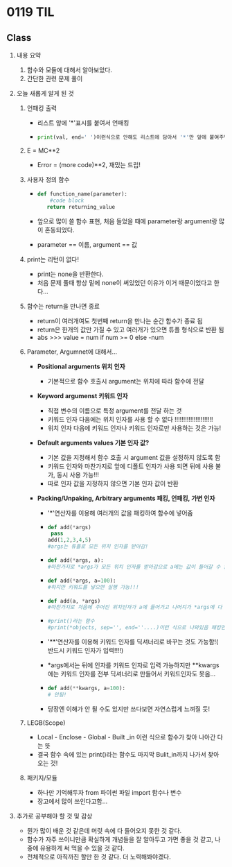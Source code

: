 # 0119 TIL

## Class

 1. 내용 요약

    1. 함수와 모듈에 대해서 알아보았다.
    2. 간단한 관련 문제 풀이

 2. 오늘 새롭게 알게 된 것

    1. 언패킹 출력
       * 리스트 앞에 '*'표시를 붙여서 언패킹
       
       * ```python
         print(val, end=' ')이런식으로 안해도 리스트에 담아서 '*'만 앞에 붙여주면 같은 값이 나옴!
         ```
       
    2. E = MC**2
       * Error = (more code)**2, 재밌는 드립!
       
    3. 사용자 정의 함수
       * ```python
         def function_name(parameter):
             #code block
           	return returning_value
         ```
       
       * 앞으로 많이 쓸 함수 표현, 처음 들었을 때에 parameter랑 argument랑 많이 혼동되었다.
       
       * parameter == 이름, argument == 값
       
    4. print는 리턴이 없다!
       * print는 none을 반환한다.
       * 처음 문제 풀때 항상 밑에 none이 써있었던 이유가 이거 때문이었다고 한다...
       
    5. 함수는 return을 만나면 종료
       * return이 여러개여도 첫번째 return을 만나는 순간 함수가 종료 됨
       * return은 한개의 값만 가질 수 있고 여러개가 있으면 튜플 형식으로 반환 됨
       * abs >>> value = num if num >= 0 else -num

    6. Parameter, Argumnet에 대해서...

       * **Positional arguments 위치 인자**

         * 기본적으로 함수 호출시 argument는 위치에 따라 함수에 전달

       * **Keyword argumenst 키워드 인자**

         * 직접 변수의 이름으로 특정 argument를 전달 하는 것
         * 키워드 인자 다음에는 위치 인자를 사용 할 수 없다 !!!!!!!!!!!!!!!!!!!!!!
         * 위치 인자 다음에 키워드 인자나 키워드 인자로만 사용하는 것은 가능!

       * **Default arguments values 기본 인자 값?**

         * 기본 값을 지정해서 함수 호출 시 argument 값을 설정하지 않도록 함
         * 키워드 인자와 마찬가지로 앞에 디폴트 인자가 사용 되면 뒤에 사용 불가, 동시 사용 가능!!!
         * 따로 인자 값을 지정하지 않으면 기본 인자 값이 반환

       * **Packing/Unpaking,  Arbitrary arguments 패킹, 언패킹, 가변 인자**

         * '*'연산자를 이용해 여러개의 값을 패킹하여 함수에 넣어줌

         * ```python
           def add(*args)
           	pass
           add(1,2,3,4,5)
           #args는 튜플로 모든 위치 인자를 받아감!
           ```

         * ```python
           def add(*args, a):
           #마찬가지로 *args가 모든 위치 인자를 받아감으로 a에는 값이 들어갈 수 없어서 오류가 뜸!!!
           ```

         * ```python
           def add(*args, a=100):
           #하지만 키워드를 넣으면 실행 가능!!!
           ```

         * ```python
           def add(a, *args)
           #마찬가지로 처음에 주어진 위치인자가 a에 들어가고 나머지가 *args에 다 들어가기 때문에 정상 작동함
           ```

         * ```python
           #print()라는 함수
           #print(*objects, sep='', end=''....)이런 식으로 나와있음 패킹연산자 이 후는 모드 키워드 인자로 들어감!
           ```

         * '**'연산자를 이용해 키워드 인자를 딕셔너리로 바꾸는 것도 가능함!( 반드시 키워드 인자가 입력!!!!)

         * *args에서는 뒤에 인자를 키워드 인자로 입력 가능하지만 **kwargs에는 키워드 인자를 전부 딕셔너리로 만들어서 키워드인자도 못옴...

         * ```py
           def add(**kwargs, a=100):
           # 안됨!
           ```

         * 당장엔 이해가 안 될 수도 있지만 쓰다보면 자연스럽게 느껴질 듯!

    7. LEGB(Scope)

       * Local - Enclose - Global - Built _in 이런 식으로 함수가 찾아 나아간 다는 뜻
       * 결국 함수 속에 있는 print()라는 함수도 마지막 Bulit_in까지 나가서 찾아 오는 것!
       
    8. 패키지/모듈

       * 하나만 기억해두자 from 파이썬 파일 import 함수나 변수
       * 장고에서 많이 쓰인다고함...

 3. 추가로 공부해야 할 것 및 감상

    * 뭔가 많이 배운 것 같은데 머릿 속에 다 들어오지 못한 것 같다.
    * 함수가 자주 쓰이니만큼 확실하게 개념들을 잘 알아두고 가면 좋을 것 같고, 나중에 유용하게 써 먹을 수 있을 것 같다.
    * 전체적으로 아직까진 할만 한 것 같다. 더 노력해봐야겠다.
